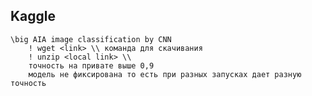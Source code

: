 ## Kaggle
    \big AIA image classification by CNN
        ! wget <link> \\ команда для скачивания
        ! unzip <local link> \\
        точность на привате выше 0,9
        модель не фиксирована то есть при разных запусках дает разную точность
    
